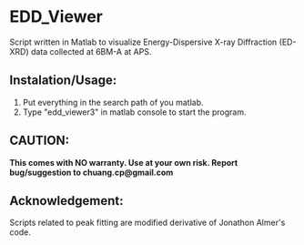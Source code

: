 # EDD_Viewer
Script written in Matlab to visualize Energy-Dispersive X-ray Diffraction (ED-XRD) data collected at 6BM-A at APS.

## Instalation/Usage:
1. Put everything in the search path of you matlab. 
2. Type "edd_viewer3" in matlab console to start the program.

## CAUTION:
__This comes with NO warranty. Use at your own risk.  Report bug/suggestion to chuang.cp@gmail.com__

## Acknowledgement:
Scripts related to peak fitting are modified derivative of Jonathon Almer's code.
